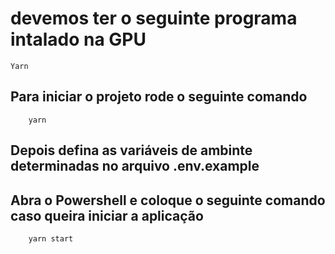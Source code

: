 # devemos ter o seguinte programa intalado na GPU
```text
Yarn
```

## Para iniciar o projeto rode o seguinte comando

```text
    yarn
```

## Depois defina as variáveis de ambinte determinadas no arquivo .env.example

## Abra o Powershell e coloque o seguinte comando caso queira iniciar a aplicação

```text
    yarn start
```
